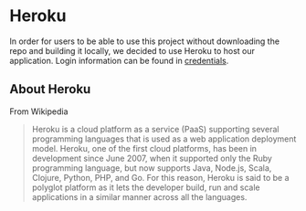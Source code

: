 # Heroku
In order for users to be able to use this project without downloading the repo and building it locally, we decided to use Heroku to host our application. Login information can be found in [credentials][credentialsLink].

[credentialsLink]: '/heroku.md'

## About Heroku
From Wikipedia
> Heroku is a cloud platform as a service (PaaS) supporting several programming languages that is used as a web application deployment model. Heroku, one of the first cloud platforms, has been in development since June 2007, when it supported only the Ruby programming language, but now supports Java, Node.js, Scala, Clojure, Python, PHP, and Go. For this reason, Heroku is said to be a polyglot platform as it lets the developer build, run and scale applications in a similar manner across all the languages.
